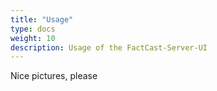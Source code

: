 ```yaml
---
title: "Usage"
type: docs
weight: 10
description: Usage of the FactCast-Server-UI
---
```


Nice pictures, please
